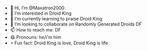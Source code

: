 - 👋 Hi, I’m @Maxatron2000
- 👀 I’m interested in Droid King
- 🌱 I’m currently learning to praise Droid King
- 💞️ I’m looking to collaborate on Randomly Generated Droids DF
- 📫 How to reach me: DF
- 😄 Pronouns: he/i'm him
- ⚡ Fun fact: Droid King is love, Droid King is life

<!---
Maxatron2000/Maxatron2000 is a ✨ special ✨ repository because its `README.md` (this file) appears on your GitHub profile.
You can click the Preview link to take a look at your changes.
--->

